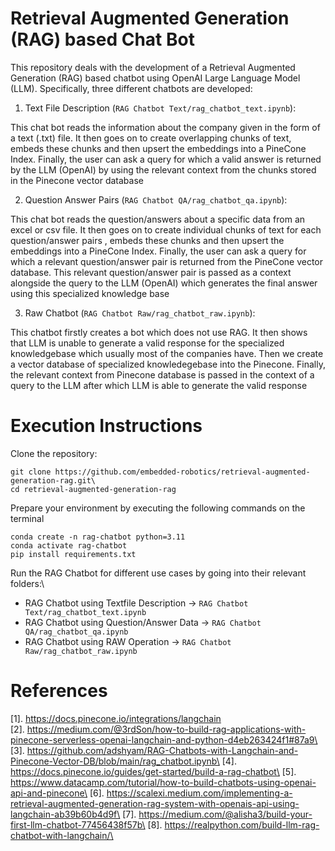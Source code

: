 # Retrieval Augmented Generation (RAG) based Chat Bot

This repository deals with the development of a Retrieval Augmented Generation (RAG) based chatbot using OpenAI Large Language Model (LLM). Specifically, three different chatbots are developed:

1. Text File Description (`RAG Chatbot Text/rag_chatbot_text.ipynb`):

This chat bot reads the information about the company given in the form of a text (.txt) file. It then goes on to create overlapping chunks of text, embeds these chunks and then upsert the embeddings into a PineCone Index. Finally, the user can ask a query for which a valid answer is returned by the LLM (OpenAI) by using the relevant context from the chunks stored in the Pinecone vector database

2. Question Answer Pairs (`RAG Chatbot QA/rag_chatbot_qa.ipynb`):

This chat bot reads the question/answers about a specific data from an excel or csv file. It then goes on to create individual chunks of text for each question/answer pairs , embeds these chunks and then upsert the embeddings into a PineCone Index. Finally, the user can ask a query for which a relevant question/answer pair is returned from the PineCone vector database. This relevant question/answer pair is passed as a context alongside the query to the LLM (OpenAI) which generates the final answer using this specialized knowledge base


3. Raw Chatbot (`RAG Chatbot Raw/rag_chatbot_raw.ipynb`):

This chatbot firstly creates a bot which does not use RAG. It then shows that LLM is unable to generate a valid response for the specialized knowledgebase which usually most of the companies have. Then we create a vector database of specialized knowledegebase into the Pinecone. Finally, the relevant context from Pinecone database is passed in the context of a query to the LLM after which LLM is able to generate the valid response


# Execution Instructions

Clone the repository:

```
git clone https://github.com/embedded-robotics/retrieval-augmented-generation-rag.git\
cd retrieval-augmented-generation-rag
```

Prepare your environment by executing the following commands on the terminal

```
conda create -n rag-chatbot python=3.11
conda activate rag-chatbot
pip install requirements.txt
```

Run the RAG Chatbot for different use cases by going into their relevant folders:\

- RAG Chatbot using Textfile Description -> `RAG Chatbot Text/rag_chatbot_text.ipynb`
- RAG Chatbot using Question/Answer Data -> `RAG Chatbot QA/rag_chatbot_qa.ipynb`
- RAG Chatbot using RAW Operation -> `RAG Chatbot Raw/rag_chatbot_raw.ipynb`

# References
[1]. https://docs.pinecone.io/integrations/langchain \
[2]. https://medium.com/@3rdSon/how-to-build-rag-applications-with-pinecone-serverless-openai-langchain-and-python-d4eb263424f1#87a9\
[3]. https://github.com/adshyam/RAG-Chatbots-with-Langchain-and-Pinecone-Vector-DB/blob/main/rag_chatbot.ipynb\
[4]. https://docs.pinecone.io/guides/get-started/build-a-rag-chatbot\
[5]. https://www.datacamp.com/tutorial/how-to-build-chatbots-using-openai-api-and-pinecone\
[6]. https://scalexi.medium.com/implementing-a-retrieval-augmented-generation-rag-system-with-openais-api-using-langchain-ab39b60b4d9f\
[7]. https://medium.com/@alisha3/build-your-first-llm-chatbot-77456438f57b\
[8]. https://realpython.com/build-llm-rag-chatbot-with-langchain/\